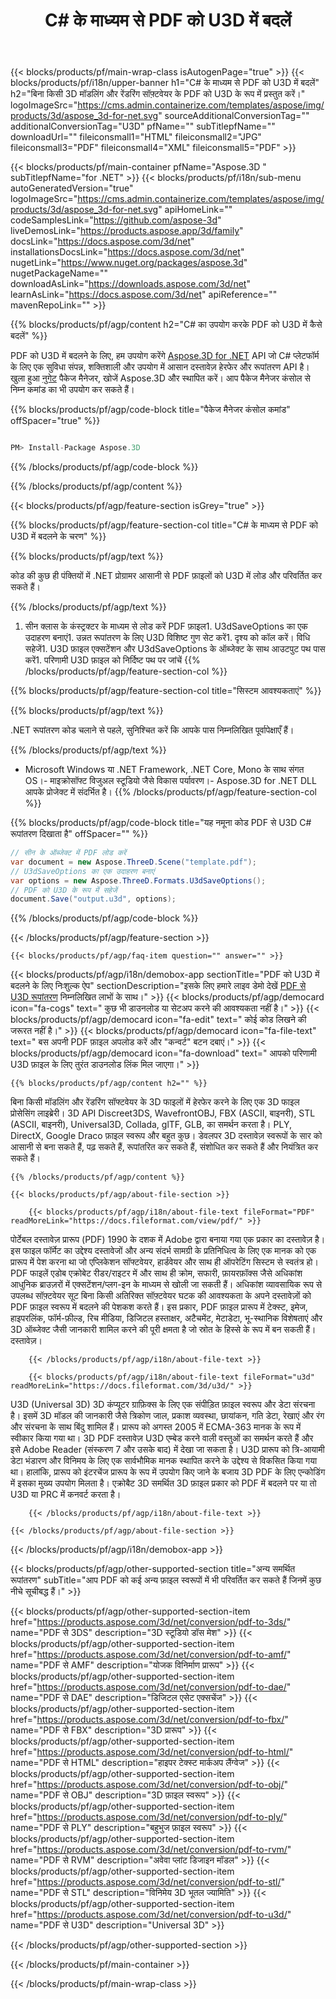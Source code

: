 ﻿---
title: C# के माध्यम से PDF को U3D में बदलें 
weight: 610
url: /hi/net/conversion/pdf-to-u3d/ 
description: PDF से U3D C# रूपांतरण के लिए नमूना कोड। बैच PDF फ़ाइलों के लिए U3D VB.NET, Asp.NET या किसी .NET आधारित एप्लिकेशन में रूपांतरण के लिए API उदाहरण कोड का उपयोग करें।
---
{{< blocks/products/pf/main-wrap-class isAutogenPage="true" >}}
{{< blocks/products/pf/i18n/upper-banner h1="C# के माध्यम से PDF को U3D में बदलें" h2="बिना किसी 3D मॉडलिंग और रेंडरिंग सॉफ़्टवेयर के PDF को U3D के रूप में प्रस्तुत करें।" logoImageSrc="https://cms.admin.containerize.com/templates/aspose/img/products/3d/aspose_3d-for-net.svg" sourceAdditionalConversionTag="" additionalConversionTag="U3D" pfName="" subTitlepfName="" downloadUrl="" fileiconsmall1="HTML" fileiconsmall2="JPG" fileiconsmall3="PDF" fileiconsmall4="XML" fileiconsmall5="PDF" >}}

{{< blocks/products/pf/main-container pfName="Aspose.3D " subTitlepfName="for .NET" >}}
{{< blocks/products/pf/i18n/sub-menu autoGeneratedVersion="true" logoImageSrc="https://cms.admin.containerize.com/templates/aspose/img/products/3d/aspose_3d-for-net.svg" apiHomeLink="" codeSamplesLink="https://github.com/aspose-3d" liveDemosLink="https://products.aspose.app/3d/family" docsLink="https://docs.aspose.com/3d/net" installationsDocsLink="https://docs.aspose.com/3d/net" nugetLink="https://www.nuget.org/packages/aspose.3d" nugetPackageName="" downloadAsLink="https://downloads.aspose.com/3d/net" learnAsLink="https://docs.aspose.com/3d/net" apiReference="" mavenRepoLink="" >}}

{{% blocks/products/pf/agp/content h2="C# का उपयोग करके PDF को U3D में कैसे बदलें" %}}

 PDF को U3D में बदलने के लिए, हम उपयोग करेंगे
 [Aspose.3D for .NET](https://products.aspose.com/3d/net) 
 API जो C# प्लेटफॉर्म के लिए एक सुविधा संपन्न, शक्तिशाली और उपयोग में आसान दस्तावेज़ हेरफेर और रूपांतरण API है। खुला हुआ
 [नुगेट](https://www.nuget.org/packages/aspose.3d) 
 पैकेज मैनेजर, खोजें
 Aspose.3D 
 और स्थापित करें। आप पैकेज मैनेजर कंसोल से निम्न कमांड का भी उपयोग कर सकते हैं।

{{% blocks/products/pf/agp/code-block title="पैकेज मैनेजर कंसोल कमांड" offSpacer="true" %}}

```cs

PM> Install-Package Aspose.3D


```

{{% /blocks/products/pf/agp/code-block %}}

{{% /blocks/products/pf/agp/content %}}

{{< blocks/products/pf/agp/feature-section isGrey="true" >}}

{{% blocks/products/pf/agp/feature-section-col title="C# के माध्यम से PDF को U3D में बदलने के चरण" %}}

{{% blocks/products/pf/agp/text %}}

 कोड की कुछ ही पंक्तियों में .NET प्रोग्रामर आसानी से PDF फ़ाइलों को U3D में लोड और परिवर्तित कर सकते हैं।

{{% /blocks/products/pf/agp/text %}}

1. सीन क्लास के कंस्ट्रक्टर के माध्यम से लोड करें PDF फ़ाइल1. U3dSaveOptions का एक उदाहरण बनाएं1. उन्नत रूपांतरण के लिए U3D विशिष्ट गुण सेट करें1. दृश्य को कॉल करें। विधि सहेजें1. U3D फ़ाइल एक्सटेंशन और U3dSaveOptions के ऑब्जेक्ट के साथ आउटपुट पथ पास करें1. परिणामी U3D फ़ाइल को निर्दिष्ट पथ पर जांचें
{{% /blocks/products/pf/agp/feature-section-col %}}

{{% blocks/products/pf/agp/feature-section-col title="सिस्टम आवश्यकताएं" %}}

{{% blocks/products/pf/agp/text %}}

 .NET रूपांतरण कोड चलाने से पहले, सुनिश्चित करें कि आपके पास निम्नलिखित पूर्वापेक्षाएँ हैं।

{{% /blocks/products/pf/agp/text %}}

- Microsoft Windows या .NET Framework, .NET Core, Mono के साथ संगत OS।- माइक्रोसॉफ्ट विजुअल स्टूडियो जैसे विकास पर्यावरण।- Aspose.3D for .NET DLL आपके प्रोजेक्ट में संदर्भित है।
{{% /blocks/products/pf/agp/feature-section-col %}}

{{% blocks/products/pf/agp/code-block title="यह नमूना कोड PDF से U3D C# रूपांतरण दिखाता है" offSpacer="" %}}

```cs
// सीन के ऑब्जेक्ट में PDF लोड करें 
var document = new Aspose.ThreeD.Scene("template.pdf");
// U3dSaveOptions का एक उदाहरण बनाएं 
var options = new Aspose.ThreeD.Formats.U3dSaveOptions();
// PDF को U3D के रूप में सहेजें 
document.Save("output.u3d", options); 


```

{{% /blocks/products/pf/agp/code-block %}}

{{< /blocks/products/pf/agp/feature-section >}}

    {{< blocks/products/pf/agp/faq-item question="" answer="" >}}
 

<!-- aboutfile Starts -->

{{< blocks/products/pf/agp/i18n/demobox-app sectionTitle="PDF को U3D में बदलने के लिए निःशुल्क ऐप" sectionDescription="इसके लिए हमारे लाइव डेमो देखें [PDF से U3D रूपांतरण](https://products.aspose.app/3d/conversion/pdf-to-u3d) निम्नलिखित लाभों के साथ।" >}}
        {{< blocks/products/pf/agp/democard icon="fa-cogs" text=" कुछ भी डाउनलोड या सेटअप करने की आवश्यकता नहीं है।" >}}
        {{< blocks/products/pf/agp/democard icon="fa-edit" text=" कोई कोड लिखने की जरूरत नहीं है।" >}}
        {{< blocks/products/pf/agp/democard icon="fa-file-text" text=" बस अपनी PDF फ़ाइल अपलोड करें और \"कन्वर्ट\" बटन दबाएं।" >}}
        {{< blocks/products/pf/agp/democard icon="fa-download" text=" आपको परिणामी U3D फ़ाइल के लिए तुरंत डाउनलोड लिंक मिल जाएगा।" >}}

    {{% blocks/products/pf/agp/content h2="" %}}

 बिना किसी मॉडलिंग और रेंडरिंग सॉफ्टवेयर के 3D फाइलों में हेरफेर करने के लिए एक 3D फाइल प्रोसेसिंग लाइब्रेरी। 3D API Discreet3DS, WavefrontOBJ, FBX (ASCII, बाइनरी), STL (ASCII, बाइनरी), Universal3D, Collada, glTF, GLB, का समर्थन करता है। PLY, DirectX, Google Draco फ़ाइल स्वरूप और बहुत कुछ। डेवलपर 3D दस्तावेज़ स्वरूपों के सार को आसानी से बना सकते हैं, पढ़ सकते हैं, रूपांतरित कर सकते हैं, संशोधित कर सकते हैं और नियंत्रित कर सकते हैं।



    {{% /blocks/products/pf/agp/content %}}

    {{< blocks/products/pf/agp/about-file-section >}}

        {{< blocks/products/pf/agp/i18n/about-file-text fileFormat="PDF" readMoreLink="https://docs.fileformat.com/view/pdf/" >}}
पोर्टेबल दस्तावेज़ प्रारूप (PDF) 1990 के दशक में Adobe द्वारा बनाया गया एक प्रकार का दस्तावेज़ है। इस फाइल फॉर्मेट का उद्देश्य दस्तावेजों और अन्य संदर्भ सामग्री के प्रतिनिधित्व के लिए एक मानक को एक प्रारूप में पेश करना था जो एप्लिकेशन सॉफ्टवेयर, हार्डवेयर और साथ ही ऑपरेटिंग सिस्टम से स्वतंत्र हो। PDF फाइलें एडोब एक्रोबेट रीडर/राइटर में और साथ ही क्रोम, सफारी, फ़ायरफ़ॉक्स जैसे अधिकांश आधुनिक ब्राउज़रों में एक्सटेंशन/प्लग-इन के माध्यम से खोली जा सकती हैं। अधिकांश व्यावसायिक रूप से उपलब्ध सॉफ़्टवेयर सूट बिना किसी अतिरिक्त सॉफ़्टवेयर घटक की आवश्यकता के अपने दस्तावेज़ों को PDF फ़ाइल स्वरूप में बदलने की पेशकश करते हैं। इस प्रकार, PDF फ़ाइल प्रारूप में टेक्स्ट, इमेज, हाइपरलिंक, फॉर्म-फ़ील्ड, रिच मीडिया, डिजिटल हस्ताक्षर, अटैचमेंट, मेटाडेटा, भू-स्थानिक विशेषताएं और 3D ऑब्जेक्ट जैसी जानकारी शामिल करने की पूरी क्षमता है जो स्रोत के हिस्से के रूप में बन सकती हैं। दस्तावेज़।

        {{< /blocks/products/pf/agp/i18n/about-file-text >}}

        {{< blocks/products/pf/agp/i18n/about-file-text fileFormat="u3d" readMoreLink="https://docs.fileformat.com/3d/u3d/" >}}
U3D (Universal 3D) 3D कंप्यूटर ग्राफ़िक्स के लिए एक संपीड़ित फ़ाइल स्वरूप और डेटा संरचना है। इसमें 3D मॉडल की जानकारी जैसे त्रिकोण जाल, प्रकाश व्यवस्था, छायांकन, गति डेटा, रेखाएं और रंग और संरचना के साथ बिंदु शामिल हैं। प्रारूप को अगस्त 2005 में ECMA-363 मानक के रूप में स्वीकार किया गया था। 3D PDF दस्तावेज़ U3D एम्बेड करने वाली वस्तुओं का समर्थन करते हैं और इसे Adobe Reader (संस्करण 7 और उसके बाद) में देखा जा सकता है। U3D प्रारूप को त्रि-आयामी डेटा भंडारण और विनिमय के लिए एक सार्वभौमिक मानक स्थापित करने के उद्देश्य से विकसित किया गया था। हालांकि, प्रारूप को इंटरचेंज प्रारूप के रूप में उपयोग किए जाने के बजाय 3D PDF के लिए एन्कोडिंग में इसका मुख्य उपयोग मिलता है। एक्रोबैट 3D समर्थित 3D फ़ाइल प्रकार को PDF में बदलने पर या तो U3D या PRC में कनवर्ट करता है।

        {{< /blocks/products/pf/agp/i18n/about-file-text >}}

    {{< /blocks/products/pf/agp/about-file-section >}}

{{< /blocks/products/pf/agp/i18n/demobox-app >}}

<!-- aboutfile Ends -->

{{< blocks/products/pf/agp/other-supported-section title="अन्य समर्थित रूपांतरण" subTitle="आप PDF को कई अन्य फ़ाइल स्वरूपों में भी परिवर्तित कर सकते हैं जिनमें कुछ नीचे सूचीबद्ध हैं।" >}}

{{< blocks/products/pf/agp/other-supported-section-item href="https://products.aspose.com/3d/net/conversion/pdf-to-3ds/" name="PDF से 3DS" description="3D स्टूडियो डॉस मेश" >}}
{{< blocks/products/pf/agp/other-supported-section-item href="https://products.aspose.com/3d/net/conversion/pdf-to-amf/" name="PDF से AMF" description="योजक विनिर्माण प्रारूप" >}}
{{< blocks/products/pf/agp/other-supported-section-item href="https://products.aspose.com/3d/net/conversion/pdf-to-dae/" name="PDF से DAE" description="डिजिटल एसेट एक्सचेंज" >}}
{{< blocks/products/pf/agp/other-supported-section-item href="https://products.aspose.com/3d/net/conversion/pdf-to-fbx/" name="PDF से FBX" description="3D प्रारूप" >}}
{{< blocks/products/pf/agp/other-supported-section-item href="https://products.aspose.com/3d/net/conversion/pdf-to-html/" name="PDF से HTML" description="हाइपर टेक्स्ट मार्कअप लैंग्वेज" >}}
{{< blocks/products/pf/agp/other-supported-section-item href="https://products.aspose.com/3d/net/conversion/pdf-to-obj/" name="PDF से OBJ" description="3D फ़ाइल स्वरूप" >}}
{{< blocks/products/pf/agp/other-supported-section-item href="https://products.aspose.com/3d/net/conversion/pdf-to-ply/" name="PDF से PLY" description="बहुभुज फ़ाइल स्वरूप" >}}
{{< blocks/products/pf/agp/other-supported-section-item href="https://products.aspose.com/3d/net/conversion/pdf-to-rvm/" name="PDF से RVM" description="अवेवा प्लांट डिजाइन मॉडल" >}}
{{< blocks/products/pf/agp/other-supported-section-item href="https://products.aspose.com/3d/net/conversion/pdf-to-stl/" name="PDF से STL" description="विनिमेय 3D भूतल ज्यामिति" >}}
{{< blocks/products/pf/agp/other-supported-section-item href="https://products.aspose.com/3d/net/conversion/pdf-to-u3d/" name="PDF से U3D" description="Universal 3D" >}}

{{< /blocks/products/pf/agp/other-supported-section >}}

{{< /blocks/products/pf/main-container >}}
    
{{< /blocks/products/pf/main-wrap-class >}}